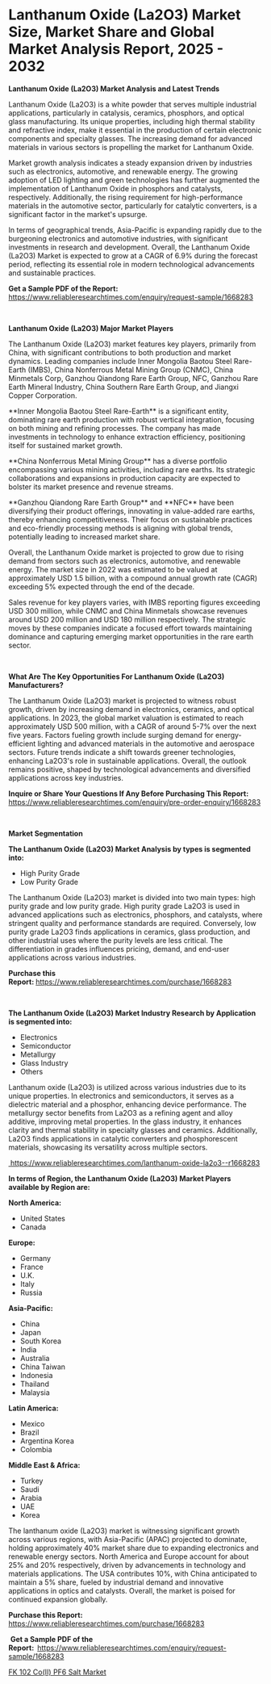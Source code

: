 <p><h1>Lanthanum Oxide (La2O3) Market Size, Market Share and Global Market Analysis Report, 2025 - 2032</h1></p><p><strong>Lanthanum Oxide (La2O3) Market Analysis and Latest Trends</strong></p>
<p><p>Lanthanum Oxide (La2O3) is a white powder that serves multiple industrial applications, particularly in catalysis, ceramics, phosphors, and optical glass manufacturing. Its unique properties, including high thermal stability and refractive index, make it essential in the production of certain electronic components and specialty glasses. The increasing demand for advanced materials in various sectors is propelling the market for Lanthanum Oxide.</p><p>Market growth analysis indicates a steady expansion driven by industries such as electronics, automotive, and renewable energy. The growing adoption of LED lighting and green technologies has further augmented the implementation of Lanthanum Oxide in phosphors and catalysts, respectively. Additionally, the rising requirement for high-performance materials in the automotive sector, particularly for catalytic converters, is a significant factor in the market's upsurge.</p><p>In terms of geographical trends, Asia-Pacific is expanding rapidly due to the burgeoning electronics and automotive industries, with significant investments in research and development. Overall, the Lanthanum Oxide (La2O3) Market is expected to grow at a CAGR of 6.9% during the forecast period, reflecting its essential role in modern technological advancements and sustainable practices.</p></p>
<p><strong>Get a Sample PDF of the Report:&nbsp;</strong> <a href="https://www.reliableresearchtimes.com/enquiry/request-sample/1668283?utm_campaign=3358&utm_medium=2&utm_source=Github&utm_content=ia&utm_term=02042025&utm_id=lanthanum-oxide-la2o3">https://www.reliableresearchtimes.com/enquiry/request-sample/1668283</a></p>
<p>&nbsp;</p>
<p><strong>Lanthanum Oxide (La2O3) Major Market Players</strong></p>
<p><p>The Lanthanum Oxide (La2O3) market features key players, primarily from China, with significant contributions to both production and market dynamics. Leading companies include Inner Mongolia Baotou Steel Rare-Earth (IMBS), China Nonferrous Metal Mining Group (CNMC), China Minmetals Corp, Ganzhou Qiandong Rare Earth Group, NFC, Ganzhou Rare Earth Mineral Industry, China Southern Rare Earth Group, and Jiangxi Copper Corporation.</p><p>**Inner Mongolia Baotou Steel Rare-Earth** is a significant entity, dominating rare earth production with robust vertical integration, focusing on both mining and refining processes. The company has made investments in technology to enhance extraction efficiency, positioning itself for sustained market growth. </p><p>**China Nonferrous Metal Mining Group** has a diverse portfolio encompassing various mining activities, including rare earths. Its strategic collaborations and expansions in production capacity are expected to bolster its market presence and revenue streams.</p><p>**Ganzhou Qiandong Rare Earth Group** and **NFC** have been diversifying their product offerings, innovating in value-added rare earths, thereby enhancing competitiveness. Their focus on sustainable practices and eco-friendly processing methods is aligning with global trends, potentially leading to increased market share.</p><p>Overall, the Lanthanum Oxide market is projected to grow due to rising demand from sectors such as electronics, automotive, and renewable energy. The market size in 2022 was estimated to be valued at approximately USD 1.5 billion, with a compound annual growth rate (CAGR) exceeding 5% expected through the end of the decade.</p><p>Sales revenue for key players varies, with IMBS reporting figures exceeding USD 300 million, while CNMC and China Minmetals showcase revenues around USD 200 million and USD 180 million respectively. The strategic moves by these companies indicate a focused effort towards maintaining dominance and capturing emerging market opportunities in the rare earth sector.</p></p>
<p>&nbsp;</p>
<p><strong>What Are The Key Opportunities For Lanthanum Oxide (La2O3) Manufacturers?</strong></p>
<p><p>The Lanthanum Oxide (La2O3) market is projected to witness robust growth, driven by increasing demand in electronics, ceramics, and optical applications. In 2023, the global market valuation is estimated to reach approximately USD 500 million, with a CAGR of around 5-7% over the next five years. Factors fueling growth include surging demand for energy-efficient lighting and advanced materials in the automotive and aerospace sectors. Future trends indicate a shift towards greener technologies, enhancing La2O3's role in sustainable applications. Overall, the outlook remains positive, shaped by technological advancements and diversified applications across key industries.</p></p>
<p><strong>Inquire or Share Your Questions If Any Before Purchasing This Report:</strong> <a href="https://www.reliableresearchtimes.com/enquiry/pre-order-enquiry/1668283?utm_campaign=3358&utm_medium=2&utm_source=Github&utm_content=ia&utm_term=02042025&utm_id=lanthanum-oxide-la2o3">https://www.reliableresearchtimes.com/enquiry/pre-order-enquiry/1668283</a></p>
<p>&nbsp;</p>
<p><strong>Market Segmentation</strong></p>
<p><strong>The Lanthanum Oxide (La2O3) Market Analysis by types is segmented into:</strong></p>
<p><ul><li>High Purity Grade</li><li>Low Purity Grade</li></ul></p>
<p><p>The Lanthanum Oxide (La2O3) market is divided into two main types: high purity grade and low purity grade. High purity grade La2O3 is used in advanced applications such as electronics, phosphors, and catalysts, where stringent quality and performance standards are required. Conversely, low purity grade La2O3 finds applications in ceramics, glass production, and other industrial uses where the purity levels are less critical. The differentiation in grades influences pricing, demand, and end-user applications across various industries.</p></p>
<p><strong>Purchase this Report:&nbsp;</strong><a href="https://www.reliableresearchtimes.com/purchase/1668283?utm_campaign=3358&utm_medium=2&utm_source=Github&utm_content=ia&utm_term=02042025&utm_id=lanthanum-oxide-la2o3">https://www.reliableresearchtimes.com/purchase/1668283</a></p>
<p>&nbsp;</p>
<p><strong>The Lanthanum Oxide (La2O3) Market Industry Research by Application is segmented into:</strong></p>
<p><ul><li>Electronics</li><li>Semiconductor</li><li>Metallurgy</li><li>Glass Industry</li><li>Others</li></ul></p>
<p><p>Lanthanum oxide (La2O3) is utilized across various industries due to its unique properties. In electronics and semiconductors, it serves as a dielectric material and a phosphor, enhancing device performance. The metallurgy sector benefits from La2O3 as a refining agent and alloy additive, improving metal properties. In the glass industry, it enhances clarity and thermal stability in specialty glasses and ceramics. Additionally, La2O3 finds applications in catalytic converters and phosphorescent materials, showcasing its versatility across multiple sectors.</p></p>
<p><a href="https://www.reliableresearchtimes.com/lanthanum-oxide-la2o3--r1668283?utm_campaign=3358&utm_medium=2&utm_source=Github&utm_content=ia&utm_term=02042025&utm_id=lanthanum-oxide-la2o3">&nbsp;https://www.reliableresearchtimes.com/lanthanum-oxide-la2o3--r1668283</a></p>
<p><strong>In terms of Region, the Lanthanum Oxide (La2O3) Market Players available by Region are:</strong></p>
<p>
    <p> <strong> North America: </strong>
        <ul>
            <li>United States</li>
            <li>Canada</li>
        </ul>
        </p> 
    <p> <strong> Europe: </strong>
        <ul>
            <li>Germany</li>
            <li>France</li>
            <li>U.K.</li>
            <li>Italy</li>
            <li>Russia</li>
        </ul>
        </p> 
    <p> <strong> Asia-Pacific: </strong>
        <ul>
            <li>China</li>
            <li>Japan</li>
            <li>South Korea</li>
            <li>India</li>
            <li>Australia</li>
            <li>China Taiwan</li>
            <li>Indonesia</li>
            <li>Thailand</li>
            <li>Malaysia</li>
        </ul>
        </p> 
    <p> <strong> Latin America: </strong>
        <ul>
            <li>Mexico</li>
            <li>Brazil</li>
            <li>Argentina Korea</li>
            <li>Colombia</li>
        </ul>
        </p> 
    <p> <strong> Middle East & Africa: </strong>
        <ul>
            <li>Turkey</li>
            <li>Saudi</li>
            <li>Arabia</li>
            <li>UAE</li>
            <li>Korea</li>
        </ul>
    </p>
    </p>
<p><p>The lanthanum oxide (La2O3) market is witnessing significant growth across various regions, with Asia-Pacific (APAC) projected to dominate, holding approximately 40% market share due to expanding electronics and renewable energy sectors. North America and Europe account for about 25% and 20% respectively, driven by advancements in technology and materials applications. The USA contributes 10%, with China anticipated to maintain a 5% share, fueled by industrial demand and innovative applications in optics and catalysts. Overall, the market is poised for continued expansion globally.</p></p>
<p><strong>Purchase this Report: </strong><a href="https://www.reliableresearchtimes.com/purchase/1668283?utm_campaign=3358&utm_medium=2&utm_source=Github&utm_content=ia&utm_term=02042025&utm_id=lanthanum-oxide-la2o3">https://www.reliableresearchtimes.com/purchase/1668283</a></p>
<p>&nbsp;<strong>Get a Sample PDF of the Report:&nbsp;&nbsp;</strong><a href="https://www.reliableresearchtimes.com/enquiry/request-sample/1668283?utm_campaign=3358&utm_medium=2&utm_source=Github&utm_content=ia&utm_term=02042025&utm_id=lanthanum-oxide-la2o3">https://www.reliableresearchtimes.com/enquiry/request-sample/1668283</a></p>
<p><strong></strong></p>
<p><p><a href="https://github.com/porstheftyux/Market-Research-Report-List-1/blob/main/fk-102-coii-pf6-salt-market.md?utm_campaign=3358&utm_medium=2&utm_source=Github&utm_content=ia&utm_term=02042025&utm_id=lanthanum-oxide-la2o3">FK 102 Co(II) PF6 Salt Market</a></p></p>
